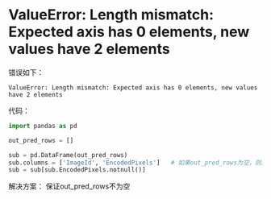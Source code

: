 # ValueError: Length mismatch: Expected axis has 0 elements, new values have 2 elements

错误如下：

`ValueError: Length mismatch: Expected axis has 0 elements, new values have 2 elements`

代码：

~~~python
import pandas as pd

out_pred_rows = []

sub = pd.DataFrame(out_pred_rows)
sub.columns = ['ImageId', 'EncodedPixels']   # 如果out_pred_rows为空，则这句话会报错
sub = sub[sub.EncodedPixels.notnull()]
~~~

解决方案：
保证out_pred_rows不为空
